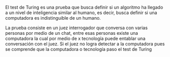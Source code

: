 El test de Turing es una prueba que busca definir si un algoritmo ha llegado a un nivel de inteligencia similar al humano, es decir, busca definir si una computadora es indistinguible de un humano. 

La prueba consiste en un juez interrogador que conversa con varias personas por medio de un chat, entre esas personas existe una computadora la cual por medio de x tecnología puede entablar una conversación con el juez. Si el juez no logra detectar a la computadora pues se comprende que la computadora o tecnología paso el test de Turing 